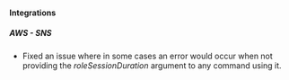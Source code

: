 
#### Integrations

##### AWS - SNS

- Fixed an issue where in some cases an error would occur when not providing the *roleSessionDuration* argument to any command using it.

